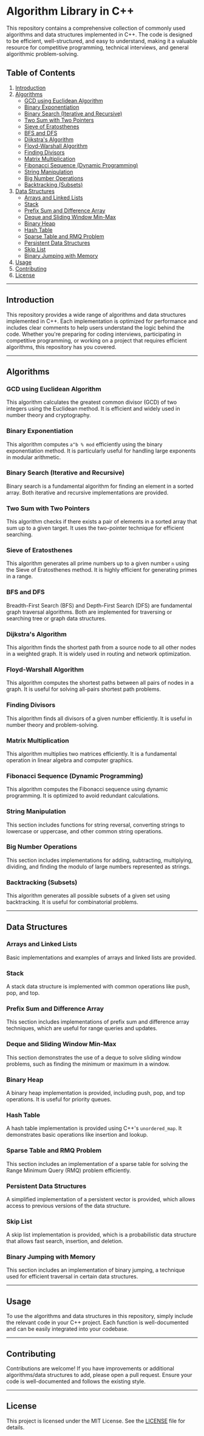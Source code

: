# Algorithm Library in C++

This repository contains a comprehensive collection of commonly used algorithms and data structures implemented in C++. The code is designed to be efficient, well-structured, and easy to understand, making it a valuable resource for competitive programming, technical interviews, and general algorithmic problem-solving.

## Table of Contents

1. [Introduction](#introduction)
2. [Algorithms](#algorithms)
   - [GCD using Euclidean Algorithm](#gcd-using-euclidean-algorithm)
   - [Binary Exponentiation](#binary-exponentiation)
   - [Binary Search (Iterative and Recursive)](#binary-search-iterative-and-recursive)
   - [Two Sum with Two Pointers](#two-sum-with-two-pointers)
   - [Sieve of Eratosthenes](#sieve-of-eratosthenes)
   - [BFS and DFS](#bfs-and-dfs)
   - [Dijkstra's Algorithm](#dijkstras-algorithm)
   - [Floyd-Warshall Algorithm](#floyd-warshall-algorithm)
   - [Finding Divisors](#finding-divisors)
   - [Matrix Multiplication](#matrix-multiplication)
   - [Fibonacci Sequence (Dynamic Programming)](#fibonacci-sequence-dynamic-programming)
   - [String Manipulation](#string-manipulation)
   - [Big Number Operations](#big-number-operations)
   - [Backtracking (Subsets)](#backtracking-subsets)
3. [Data Structures](#data-structures)
   - [Arrays and Linked Lists](#arrays-and-linked-lists)
   - [Stack](#stack)
   - [Prefix Sum and Difference Array](#prefix-sum-and-difference-array)
   - [Deque and Sliding Window Min-Max](#deque-and-sliding-window-min-max)
   - [Binary Heap](#binary-heap)
   - [Hash Table](#hash-table)
   - [Sparse Table and RMQ Problem](#sparse-table-and-rmq-problem)
   - [Persistent Data Structures](#persistent-data-structures)
   - [Skip List](#skip-list)
   - [Binary Jumping with Memory](#binary-jumping-with-memory)
4. [Usage](#usage)
5. [Contributing](#contributing)
6. [License](#license)

---

## Introduction

This repository provides a wide range of algorithms and data structures implemented in C++. Each implementation is optimized for performance and includes clear comments to help users understand the logic behind the code. Whether you're preparing for coding interviews, participating in competitive programming, or working on a project that requires efficient algorithms, this repository has you covered.

---

## Algorithms

### GCD using Euclidean Algorithm

This algorithm calculates the greatest common divisor (GCD) of two integers using the Euclidean method. It is efficient and widely used in number theory and cryptography.

### Binary Exponentiation

This algorithm computes `a^b % mod` efficiently using the binary exponentiation method. It is particularly useful for handling large exponents in modular arithmetic.

### Binary Search (Iterative and Recursive)

Binary search is a fundamental algorithm for finding an element in a sorted array. Both iterative and recursive implementations are provided.

### Two Sum with Two Pointers

This algorithm checks if there exists a pair of elements in a sorted array that sum up to a given target. It uses the two-pointer technique for efficient searching.

### Sieve of Eratosthenes

This algorithm generates all prime numbers up to a given number `n` using the Sieve of Eratosthenes method. It is highly efficient for generating primes in a range.

### BFS and DFS

Breadth-First Search (BFS) and Depth-First Search (DFS) are fundamental graph traversal algorithms. Both are implemented for traversing or searching tree or graph data structures.

### Dijkstra's Algorithm

This algorithm finds the shortest path from a source node to all other nodes in a weighted graph. It is widely used in routing and network optimization.

### Floyd-Warshall Algorithm

This algorithm computes the shortest paths between all pairs of nodes in a graph. It is useful for solving all-pairs shortest path problems.

### Finding Divisors

This algorithm finds all divisors of a given number efficiently. It is useful in number theory and problem-solving.

### Matrix Multiplication

This algorithm multiplies two matrices efficiently. It is a fundamental operation in linear algebra and computer graphics.

### Fibonacci Sequence (Dynamic Programming)

This algorithm computes the Fibonacci sequence using dynamic programming. It is optimized to avoid redundant calculations.

### String Manipulation

This section includes functions for string reversal, converting strings to lowercase or uppercase, and other common string operations.

### Big Number Operations

This section includes implementations for adding, subtracting, multiplying, dividing, and finding the modulo of large numbers represented as strings.

### Backtracking (Subsets)

This algorithm generates all possible subsets of a given set using backtracking. It is useful for combinatorial problems.

---

## Data Structures

### Arrays and Linked Lists

Basic implementations and examples of arrays and linked lists are provided.

### Stack

A stack data structure is implemented with common operations like push, pop, and top.

### Prefix Sum and Difference Array

This section includes implementations of prefix sum and difference array techniques, which are useful for range queries and updates.

### Deque and Sliding Window Min-Max

This section demonstrates the use of a deque to solve sliding window problems, such as finding the minimum or maximum in a window.

### Binary Heap

A binary heap implementation is provided, including push, pop, and top operations. It is useful for priority queues.

### Hash Table

A hash table implementation is provided using C++'s `unordered_map`. It demonstrates basic operations like insertion and lookup.

### Sparse Table and RMQ Problem

This section includes an implementation of a sparse table for solving the Range Minimum Query (RMQ) problem efficiently.

### Persistent Data Structures

A simplified implementation of a persistent vector is provided, which allows access to previous versions of the data structure.

### Skip List

A skip list implementation is provided, which is a probabilistic data structure that allows fast search, insertion, and deletion.

### Binary Jumping with Memory

This section includes an implementation of binary jumping, a technique used for efficient traversal in certain data structures.

---

## Usage

To use the algorithms and data structures in this repository, simply include the relevant code in your C++ project. Each function is well-documented and can be easily integrated into your codebase.

---

## Contributing

Contributions are welcome! If you have improvements or additional algorithms/data structures to add, please open a pull request. Ensure your code is well-documented and follows the existing style.

---

## License

This project is licensed under the MIT License. See the [LICENSE](LICENSE) file for details.
